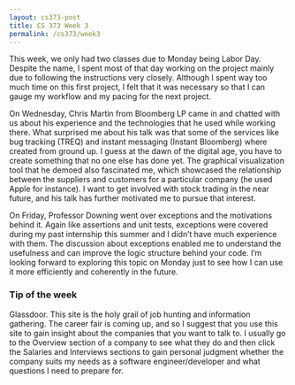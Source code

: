 ```yaml
---
layout: cs373-post
title: CS 373 Week 3
permalink: /cs373/week3
---
```


This week, we only had two classes due to Monday being Labor Day. Despite the name, I spent most of that day working on the project mainly due to following the instructions very closely. Although I spent way too much time on this first project, I felt that it was necessary so that I can gauge my workflow and my pacing for the next project.

On Wednesday, Chris Martin from Bloomberg LP came in and chatted with us about his experience and the technologies that he used while working there. What surprised me about his talk was that some of the services like bug tracking (TREQ) and instant messaging (Instant Bloomberg) where created from ground up. I guess at the dawn of the digital age, you have to create something that no one else has done yet. The graphical visualization tool that he demoed also fascinated me, which showcased the relationship between the suppliers and customers for a particular company (he used Apple for instance). I want to get involved with stock trading in the near future, and his talk has further motivated me to pursue that interest.

On Friday, Professor Downing went over exceptions and the motivations behind it. Again like assertions and unit tests, exceptions were covered during my past internship this summer and I didn’t have much experience with them. The discussion about exceptions enabled me to understand the usefulness and can improve the logic structure behind your code. I’m looking forward to exploring this topic on Monday just to see how I can use it more efficiently and coherently in the future.



### Tip of the week
Glassdoor. This site is the holy grail of job hunting and information gathering. The career fair is coming up, and so I suggest that you use this site to gain insight about the companies that you want to talk to. I usually go to the Overview section of a company to see what they do and then click the Salaries and Interviews sections to gain personal judgment whether the company suits my needs as a software engineer/developer and what questions I need to prepare for.
